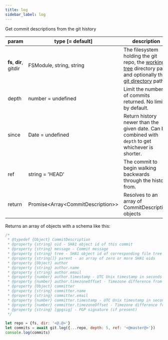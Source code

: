 ```yaml
---
title: log
sidebar_label: log
---
```


Get commit descriptions from the git history

| param                   | type [= default]                      | description                                                                                                                                         |
| ----------------------- | ------------------------------------- | --------------------------------------------------------------------------------------------------------------------------------------------------- |
| **fs**, **dir**, gitdir | FSModule, string, string              | The filesystem holding the git repo, the [working tree](dir-vs-gitdir.md) directory path, and optionally the [git directory](dir-vs-gitdir.md) path |
| depth                   | number = undefined                    | Limit the number of commits returned. No limit by default.                                                                                          |
| since                   | Date = undefined                      | Return history newer than the given date. Can be combined with `depth` to get whichever is shorter.                                                 |
| ref                     | string = 'HEAD'                       | The commit to begin walking backwards through the history from.                                                                                     |
| return                  | Promise\<Array\<CommitDescription\>\> | Resolves to an array of CommitDescription objects                                                                                                   |

Returns an array of objects with a schema like this:

```js
/*
 * @typedef {Object} CommitDescription
 * @property {string} oid - SHA1 object id of this commit
 * @property {string} message - Commit message
 * @property {string} tree - SHA1 object id of corresponding file tree
 * @property {string[]} parent - an array of zero or more SHA1 oids
 * @property {Object} author
 * @property {string} author.name
 * @property {string} author.email
 * @property {number} author.timestamp - UTC Unix timestamp in seconds
 * @property {number} author.timezoneOffset - Timezone difference from UTC in minutes
 * @property {Object} committer
 * @property {string} committer.name
 * @property {string} committer.email
 * @property {number} committer.timestamp - UTC Unix timestamp in seconds
 * @property {number} committer.timezoneOffset - Timezone difference from UTC in minutes
 * @property {string} [gpgsig] - PGP signature (if present)
 */
```

```js
let repo = {fs, dir: '<@.@>'}
let commits = await git.log({...repo, depth: 5, ref: '<@master@>'})
console.log(commits)
```
